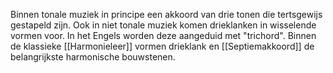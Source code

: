 Binnen tonale muziek in principe een akkoord van drie tonen die tertsgewijs gestapeld zijn.  Ook in niet tonale muziek komen drieklanken in wisselende vormen voor. In het Engels worden deze aangeduid met "trichord". Binnen de klassieke [[Harmonieleer]] vormen drieklank en [[Septiemakkoord]] de belangrijkste harmonische bouwstenen.